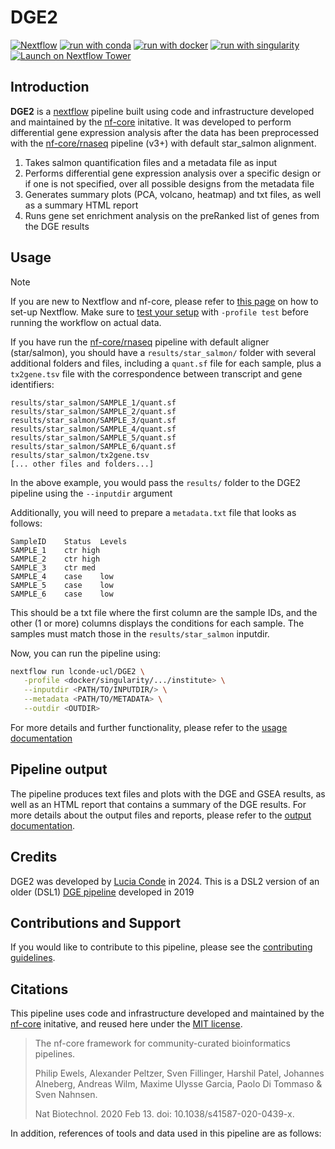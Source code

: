 <h1>
  DGE2
</h1>

[![Nextflow](https://img.shields.io/badge/nextflow%20DSL2-%E2%89%A523.04.0-23aa62.svg)](https://www.nextflow.io/)
[![run with conda](http://img.shields.io/badge/run%20with-conda-3EB049?labelColor=000000&logo=anaconda)](https://docs.conda.io/en/latest/)
[![run with docker](https://img.shields.io/badge/run%20with-docker-0db7ed?labelColor=000000&logo=docker)](https://www.docker.com/)
[![run with singularity](https://img.shields.io/badge/run%20with-singularity-1d355c.svg?labelColor=000000)](https://sylabs.io/docs/)
[![Launch on Nextflow Tower](https://img.shields.io/badge/Launch%20%F0%9F%9A%80-Nextflow%20Tower-%234256e7)](https://tower.nf/launch?pipeline=https://github.com/nf-core/dge)

## Introduction

<!-- TODO nf-core: Include a figure that guides the user through the major workflow steps. Many nf-core
     workflows use the "tube map" design for that. See https://nf-co.re/docs/contributing/design_guidelines#examples for examples.   -->
<!-- TODO nf-core: Fill in short bullet-pointed list of the default steps in the pipeline -->


**DGE2** is a [nextflow](https://www.nextflow.io) pipeline built using code and infrastructure developed and maintained by the [nf-core](https://nf-co.re) initative.
It was developed to perform differential gene expression analysis after the data has been preprocessed with the
[nf-core/rnaseq](https://github.com/nf-core/rnaseq) pipeline (v3+) with default star_salmon alignment.


1. Takes salmon quantification files and a metadata file as input
2. Performs differential gene expression analysis over a specific design or if one is not specified, over all possible designs from the metadata file
3. Generates summary plots (PCA, volcano, heatmap) and txt files, as well as a summary HTML report
4. Runs gene set enrichment analysis on the preRanked list of genes from the DGE results


## Usage

> [!NOTE]
> If you are new to Nextflow and nf-core, please refer to [this page](https://nf-co.re/docs/usage/installation) on how to set-up Nextflow. Make sure to [test your setup](https://nf-co.re/docs/usage/introduction#how-to-run-a-pipeline) with `-profile test` before running the workflow on actual data.

<!-- TODO nf-core: Describe the minimum required steps to execute the pipeline, e.g. how to prepare samplesheets.
     Explain what rows and columns represent. For instance (please edit as appropriate):
-->

If you have run the [nf-core/rnaseq](https://github.com/nf-core/rnaseq) pipeline with default aligner (star/salmon), you should have a `results/star_salmon/` folder with several additional folders and files, including
a `quant.sf` file for each sample, plus a `tx2gene.tsv` file with the correspondence between transcript and gene identifiers:

```
results/star_salmon/SAMPLE_1/quant.sf
results/star_salmon/SAMPLE_2/quant.sf
results/star_salmon/SAMPLE_3/quant.sf
results/star_salmon/SAMPLE_4/quant.sf
results/star_salmon/SAMPLE_5/quant.sf
results/star_salmon/SAMPLE_6/quant.sf
results/star_salmon/tx2gene.tsv
[... other files and folders...]
```

In the above example, you would pass the `results/` folder to the DGE2 pipeline using the `--inputdir` argument

Additionally, you will need to prepare a `metadata.txt` file that looks as follows:

```
SampleID	Status	Levels
SAMPLE_1	ctr	high
SAMPLE_2	ctr	high
SAMPLE_3	ctr	med
SAMPLE_4	case	low
SAMPLE_5	case	low
SAMPLE_6	case	low
```

This should be a txt file where the first column are the sample IDs, and the other (1 or more) columns displays the conditions for each sample. The samples must match those in the `results/star_salmon` inputdir.

Now, you can run the pipeline using:

<!-- TODO nf-core: update the following command to include all required parameters for a minimal example -->

```bash
nextflow run lconde-ucl/DGE2 \
   -profile <docker/singularity/.../institute> \
   --inputdir <PATH/TO/INPUTDIR/> \
   --metadata <PATH/TO/METADATA> \
   --outdir <OUTDIR>
```

For more details and further functionality, please refer to the [usage documentation](https://github.com/lconde-ucl/DGE2/blob/master/docs/usage.md)

## Pipeline output

The pipeline produces text files and plots with the DGE and GSEA results, as well as an HTML report that contains a summary of the DGE results.
For more details about the output files and reports, please refer to the
[output documentation](https://https://github.com/lconde-ucl/DGE2/blob/master/docs/output.md).


## Credits

DGE2 was developed by [Lucia Conde](https://github.com/lconde-ucl/) in 2024. This is a DSL2 version of an older (DSL1) [DGE pipeline](https://github.com/lconde-ucl/DGE) developed in 2019


## Contributions and Support

If you would like to contribute to this pipeline, please see the [contributing guidelines](.github/CONTRIBUTING.md).

## Citations

This pipeline uses code and infrastructure developed and maintained by the [nf-core](https://nf-co.re) initative, and reused here under the [MIT license](https://github.com/nf-core/tools/blob/master/LICENSE).

> The nf-core framework for community-curated bioinformatics pipelines.
>
> Philip Ewels, Alexander Peltzer, Sven Fillinger, Harshil Patel, Johannes Alneberg, Andreas Wilm, Maxime Ulysse Garcia, Paolo Di Tommaso & Sven Nahnsen.
>
> Nat Biotechnol. 2020 Feb 13. doi: 10.1038/s41587-020-0439-x.

<!-- TODO nf-core: Add bibliography of tools and data used in your pipeline -->
In addition, references of tools and data used in this pipeline are as follows:


